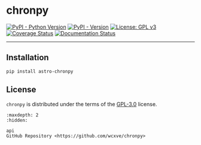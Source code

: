 # chronpy

[![PyPI - Python Version](https://img.shields.io/pypi/pyversions/astro-chronpy?color=blue&logo=Python&logoColor=white&style=for-the-badge)](https://pypi.org/project/astro-chronpy)
[![PyPI - Version](https://img.shields.io/pypi/v/astro-chronpy?color=blue&logo=PyPI&logoColor=white&style=for-the-badge)](https://pypi.org/project/chron-py)
[![License: GPL v3](https://img.shields.io/github/license/wcxve/chronpy?color=blue&logo=open-source-initiative&logoColor=white&style=for-the-badge)](https://www.gnu.org/licenses/gpl-3.0)<br>
[![Coverage Status](https://img.shields.io/codecov/c/github/wcxve/chronpy?logo=Codecov&logoColor=white&style=for-the-badge)](https://app.codecov.io/github/wcxve/chronpy)
[![Documentation Status](https://img.shields.io/readthedocs/chronpy?logo=Read-the-Docs&logoColor=white&style=for-the-badge)](https://chronpy.readthedocs.io/en/latest/?badge=latest)

-----

## Installation

```console
pip install astro-chronpy
```

## License

`chronpy` is distributed under the terms of the [GPL-3.0](https://www.gnu.org/licenses/gpl-3.0-standalone.html) license.

```{toctree}
:maxdepth: 2
:hidden:

api
GitHub Repository <https://github.com/wcxve/chronpy>
```
